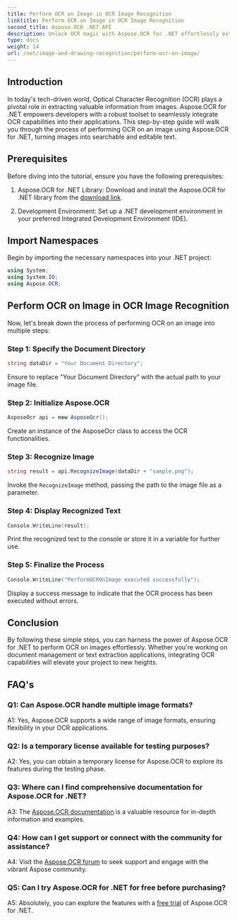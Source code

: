 ```yaml
---
title: Perform OCR on Image in OCR Image Recognition
linktitle: Perform OCR on Image in OCR Image Recognition
second_title: Aspose.OCR .NET API
description: Unlock OCR magic with Aspose.OCR for .NET effortlessly extract text from images. Explore the tutorial for seamless integration.
type: docs
weight: 14
url: /net/image-and-drawing-recognition/perform-ocr-on-image/
---
```

## Introduction

In today's tech-driven world, Optical Character Recognition (OCR) plays a pivotal role in extracting valuable information from images. Aspose.OCR for .NET empowers developers with a robust toolset to seamlessly integrate OCR capabilities into their applications. This step-by-step guide will walk you through the process of performing OCR on an image using Aspose.OCR for .NET, turning images into searchable and editable text.

## Prerequisites

Before diving into the tutorial, ensure you have the following prerequisites:

1. Aspose.OCR for .NET Library: Download and install the Aspose.OCR for .NET library from the [download link](https://releases.aspose.com/ocr/net/).

2. Development Environment: Set up a .NET development environment in your preferred Integrated Development Environment (IDE).

## Import Namespaces

Begin by importing the necessary namespaces into your .NET project:

```csharp
using System;
using System.IO;
using Aspose.OCR;
```

## Perform OCR on Image in OCR Image Recognition

Now, let's break down the process of performing OCR on an image into multiple steps:

### Step 1: Specify the Document Directory

```csharp
string dataDir = "Your Document Directory";
```

Ensure to replace "Your Document Directory" with the actual path to your image file.

### Step 2: Initialize Aspose.OCR

```csharp
AsposeOcr api = new AsposeOcr();
```

Create an instance of the AsposeOcr class to access the OCR functionalities.

### Step 3: Recognize Image

```csharp
string result = api.RecognizeImage(dataDir + "sample.png");
```

Invoke the `RecognizeImage` method, passing the path to the image file as a parameter.

### Step 4: Display Recognized Text

```csharp
Console.WriteLine(result);
```

Print the recognized text to the console or store it in a variable for further use.

### Step 5: Finalize the Process

```csharp
Console.WriteLine("PerformOCROnImage executed successfully");
```

Display a success message to indicate that the OCR process has been executed without errors.

## Conclusion

By following these simple steps, you can harness the power of Aspose.OCR for .NET to perform OCR on images effortlessly. Whether you're working on document management or text extraction applications, integrating OCR capabilities will elevate your project to new heights.

## FAQ's

### Q1: Can Aspose.OCR handle multiple image formats?

A1: Yes, Aspose.OCR supports a wide range of image formats, ensuring flexibility in your OCR applications.

### Q2: Is a temporary license available for testing purposes?

A2: Yes, you can obtain a temporary license for Aspose.OCR to explore its features during the testing phase.

### Q3: Where can I find comprehensive documentation for Aspose.OCR for .NET?

A3: The [Aspose.OCR documentation](https://reference.aspose.com/ocr/net/) is a valuable resource for in-depth information and examples.

### Q4: How can I get support or connect with the community for assistance?

A4: Visit the [Aspose.OCR forum](https://forum.aspose.com/c/ocr/16) to seek support and engage with the vibrant Aspose community.

### Q5: Can I try Aspose.OCR for .NET for free before purchasing?

A5: Absolutely, you can explore the features with a [free trial](https://releases.aspose.com/) of Aspose.OCR for .NET.
